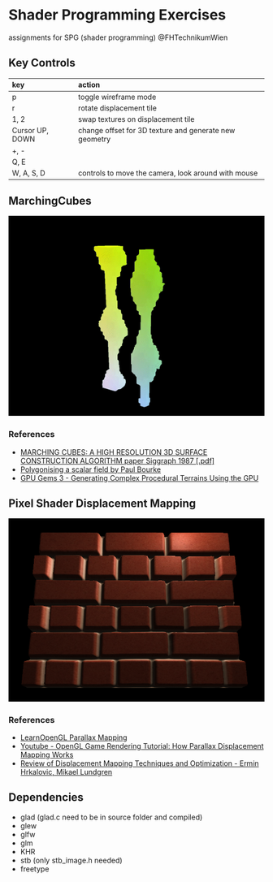 # Shader Programming Exercises

assignments for SPG (shader programming) @FHTechnikumWien

## Key Controls

| key        | action |
| :------------- | :----- |
| p      | toggle wireframe mode |
| r      | rotate displacement tile |
| 1, 2      | swap textures on displacement tile |
| Cursor UP, DOWN      | change offset for 3D texture and generate new geometry |
| +, -      | |
| Q, E      | |
| W, A, S, D      | controls to move the camera, look around with mouse |

## MarchingCubes

![Screenshot](marchingCubes.gif "marchingcubes")

### References

- [MARCHING CUBES: A HIGH RESOLUTION
3D SURFACE CONSTRUCTION ALGORITHM paper Siggraph 1987 [.pdf]](https://people.eecs.berkeley.edu/~jrs/meshpapers/LorensenCline.pdf)
- [Polygonising a scalar field by Paul Bourke](http://paulbourke.net/geometry/polygonise/)
- [GPU Gems 3 - Generating Complex Procedural Terrains Using the GPU](https://developer.nvidia.com/gpugems/gpugems3/part-i-geometry/chapter-1-generating-complex-procedural-terrains-using-gpu)

## Pixel Shader Displacement Mapping

![displacement tile](displacementTile.png "displacement tile")

### References

- [LearnOpenGL Parallax Mapping](https://learnopengl.com/Advanced-Lighting/Parallax-Mapping)
- [Youtube - OpenGL Game Rendering Tutorial: How Parallax Displacement Mapping Works](https://www.youtube.com/watch?v=xvOT62L-fQI)
- [Review of Displacement Mapping Techniques and Optimization - Ermin Hrkalovic, Mikael Lundgren](http://www.diva-portal.org/smash/get/diva2:831762/FULLTEXT01.pdf)

## Dependencies

- glad (glad.c need to be in source folder and compiled)
- glew
- glfw
- glm
- KHR
- stb (only stb_image.h needed)
- freetype
